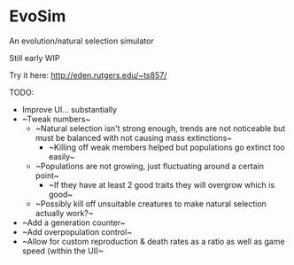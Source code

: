 # EvoSim
An evolution/natural selection simulator

Still early WIP

Try it here: http://eden.rutgers.edu/~ts857/

TODO:
- Improve UI... substantially
- ~Tweak numbers~
  - ~Natural selection isn't strong enough, trends are not noticeable but must be balanced with not causing mass extinctions~
    - ~Killing off weak members helped but populations go extinct too easily~
  - ~Populations are not growing, just fluctuating around a certain point~
    - ~If they have at least 2 good traits they will overgrow which is good~
  - ~Possibly kill off unsuitable creatures to make natural selection actually work?~
- ~Add a generation counter~
- ~Add overpopulation control~
- ~Allow for custom reproduction & death rates as a ratio as well as game speed (within the UI)~
